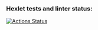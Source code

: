 ### Hexlet tests and linter status:
[![Actions Status](https://github.com/Teihden/frontend-project-11/workflows/hexlet-check/badge.svg)](https://github.com/Teihden/frontend-project-11/actions)
